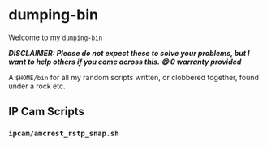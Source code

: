 # dumping-bin

Welcome to my `dumping-bin`

***DISCLAIMER: Please do not expect these to solve your problems, but I want to help others if you come across this. :smile: 0 warranty provided***

A `$HOME/bin` for all my random scripts written, or clobbered together, found under a rock etc.

## IP Cam Scripts

### `ipcam/amcrest_rstp_snap.sh`
